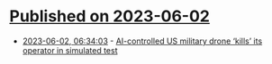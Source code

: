 # [Published on 2023-06-02](index.md)

* [2023-06-02, 06:34:03](https://lobste.rs/s/k1ohcn/ai_controlled_us_military_drone_kills_its) - [AI-controlled US military drone ‘kills’ its operator in simulated test](https://www.theguardian.com/us-news/2023/jun/01/us-military-drone-ai-killed-operator-simulated-test)
